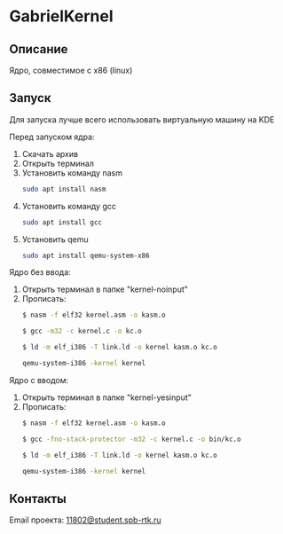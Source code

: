 # GabrielKernel
<!-- ОПИСАНИЕ -->
## Описание

Ядро, совместимое с x86 (linux)


<!-- Запуск -->
## Запуск

Для запуска лучше всего использовать виртуальную машину на KDE

Перед запуском ядра:
1. Скачать архив
2. Открыть терминал
3. Установить команду nasm
   ```sh
   sudo apt install nasm
   ```
4. Установить команду gcc
   ```sh
   sudo apt install gcc
   ```
5. Установить qemu
   ```sh
   sudo apt install qemu-system-x86
   ```

Ядро без ввода:
1. Открыть терминал в папке "kernel-noinput"
2. Прописать:
   ```sh
   $ nasm -f elf32 kernel.asm -o kasm.o
   ```
   ```sh
   $ gcc -m32 -c kernel.c -o kc.o
   ```
   ```sh
   $ ld -m elf_i386 -T link.ld -o kernel kasm.o kc.o
   ```
   ```sh
   qemu-system-i386 -kernel kernel
   ```

Ядро с вводом:
1. Открыть терминал в папке "kernel-yesinput"
2. Прописать:
   ```sh
   $ nasm -f elf32 kernel.asm -o kasm.o
   ```
   ```sh
   $ gcc -fno-stack-protector -m32 -c kernel.c -o bin/kc.o
   ```
   ```sh
   $ ld -m elf_i386 -T link.ld -o kernel kasm.o kc.o
   ```
   ```sh
   qemu-system-i386 -kernel kernel
   ```


<!-- КОНТАКТЫ -->
## Контакты

Email проекта: 11802@student.spb-rtk.ru
